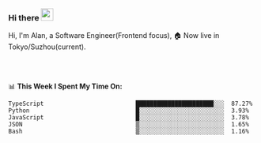 ### Hi there <img src="https://media.giphy.com/media/hvRJCLFzcasrR4ia7z/giphy.gif" width="25px">

<!-- ![visitors](https://visitor-badge.glitch.me/badge?page_id=dislfyer.dislfyer) -->

Hi, I'm Alan, a Software Engineer(Frontend focus), 🏠 Now live in Tokyo/Suzhou(current).

<br/>
<br/>

📊 **This Week I Spent My Time On:**


<!--START_SECTION:waka-->

```text
TypeScript                          ██████████████████████░░░  87.27%
Python                              █░░░░░░░░░░░░░░░░░░░░░░░░  3.93%
JavaScript                          █░░░░░░░░░░░░░░░░░░░░░░░░  3.78%
JSON                                ▒░░░░░░░░░░░░░░░░░░░░░░░░  1.65%
Bash                                ▒░░░░░░░░░░░░░░░░░░░░░░░░  1.16%
```

<!--END_SECTION:waka-->

<!--
**About Me:**
 -->

